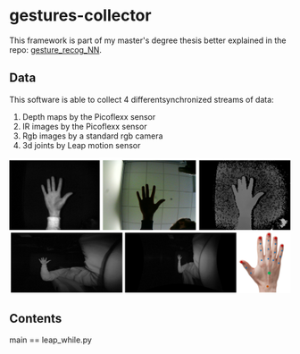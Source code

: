 # gestures-collector

This framework is part of my master's degree thesis better explained in the repo: [gesture_recog_NN](https://github.com/manganarofabio/gestures_recog_NN).

## Data
This software is able to collect 4 differentsynchronized streams of data:
1. Depth maps by the Picoflexx sensor
2. IR images by the Picoflexx sensor
3. Rgb images by a standard rgb camera
4. 3d joints by Leap motion sensor

<img src="https://github.com/manganarofabio/gestures-collector/blob/master/immagini_dataset.png">
<img src="https://github.com/manganarofabio/gestures-collector/blob/master/leap_all.png">


## Contents
main == leap_while.py
